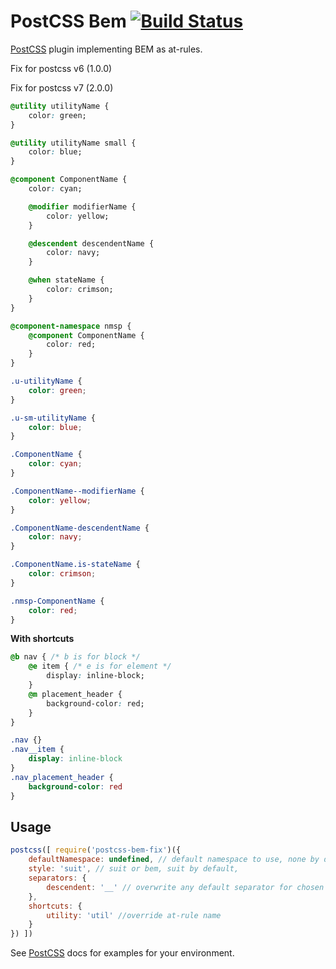 # PostCSS Bem [![Build Status][ci-img]][ci]

[PostCSS] plugin implementing BEM as at-rules.

Fix for postcss v6 (1.0.0)

Fix for postcss v7 (2.0.0)

[PostCSS]: https://github.com/postcss/postcss
[ci-img]:  https://travis-ci.org/supermonkeyz/postcss-bem-fix.svg
[ci]:      https://travis-ci.org/supermonkeyz/postcss-bem-fix

```css
@utility utilityName {
    color: green;
}

@utility utilityName small {
    color: blue;
}

@component ComponentName {
    color: cyan;

    @modifier modifierName {
        color: yellow;
    }

    @descendent descendentName {
        color: navy;
    }

    @when stateName {
        color: crimson;
    }
}

@component-namespace nmsp {
    @component ComponentName {
        color: red;
    }
}
```

```css
.u-utilityName {
    color: green;
}

.u-sm-utilityName {
    color: blue;
}

.ComponentName {
    color: cyan;
}

.ComponentName--modifierName {
    color: yellow;
}

.ComponentName-descendentName {
    color: navy;
}

.ComponentName.is-stateName {
    color: crimson;
}

.nmsp-ComponentName {
    color: red;
}
```

**With shortcuts**
```css
@b nav { /* b is for block */
    @e item { /* e is for element */
        display: inline-block;
    }
    @m placement_header {
        background-color: red;
    }
}
```

```css
.nav {}
.nav__item {
    display: inline-block
}
.nav_placement_header {
    background-color: red
}
```

## Usage

```js
postcss([ require('postcss-bem-fix')({
    defaultNamespace: undefined, // default namespace to use, none by default
    style: 'suit', // suit or bem, suit by default,
    separators: {
        descendent: '__' // overwrite any default separator for chosen style
    },
    shortcuts: {
        utility: 'util' //override at-rule name
    }
}) ])
```

See [PostCSS] docs for examples for your environment.
